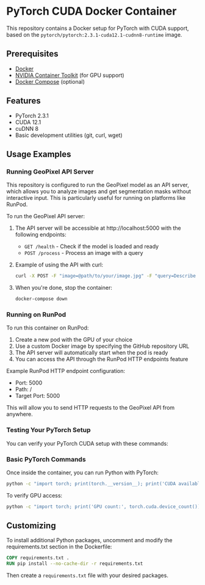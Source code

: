 # PyTorch CUDA Docker Container

This repository contains a Docker setup for PyTorch with CUDA support, based on the `pytorch/pytorch:2.3.1-cuda12.1-cudnn8-runtime` image.

## Prerequisites

- [Docker](https://docs.docker.com/get-docker/)
- [NVIDIA Container Toolkit](https://docs.nvidia.com/datacenter/cloud-native/container-toolkit/install-guide.html) (for GPU support)
- [Docker Compose](https://docs.docker.com/compose/install/) (optional)

## Features

- PyTorch 2.3.1
- CUDA 12.1
- cuDNN 8
- Basic development utilities (git, curl, wget)

## Usage Examples

### Running GeoPixel API Server

This repository is configured to run the GeoPixel model as an API server, which allows you to analyze images and get segmentation masks without interactive input. This is particularly useful for running on platforms like RunPod.

To run the GeoPixel API server:

1. The API server will be accessible at http://localhost:5000 with the following endpoints:
   - `GET /health` - Check if the model is loaded and ready
   - `POST /process` - Process an image with a query

4. Example of using the API with curl:
   ```bash
   curl -X POST -F "image=@path/to/your/image.jpg" -F "query=Describe this image" http://localhost:5000/process
   ```

5. When you're done, stop the container:
   ```bash
   docker-compose down
   ```

### Running on RunPod

To run this container on RunPod:

1. Create a new pod with the GPU of your choice
2. Use a custom Docker image by specifying the GitHub repository URL
3. The API server will automatically start when the pod is ready
4. You can access the API through the RunPod HTTP endpoints feature

Example RunPod HTTP endpoint configuration:
- Port: 5000
- Path: /
- Target Port: 5000

This will allow you to send HTTP requests to the GeoPixel API from anywhere.

### Testing Your PyTorch Setup

You can verify your PyTorch CUDA setup with these commands:

### Basic PyTorch Commands

Once inside the container, you can run Python with PyTorch:

```bash
python -c "import torch; print(torch.__version__); print('CUDA available:', torch.cuda.is_available())"
```

To verify GPU access:

```bash
python -c "import torch; print('GPU count:', torch.cuda.device_count()); print('GPU name:', torch.cuda.get_device_name(0) if torch.cuda.is_available() else 'No GPU')"
```

## Customizing

To install additional Python packages, uncomment and modify the requirements.txt section in the Dockerfile:

```dockerfile
COPY requirements.txt .
RUN pip install --no-cache-dir -r requirements.txt
```

Then create a `requirements.txt` file with your desired packages.